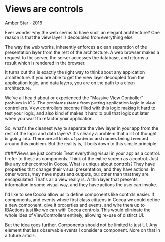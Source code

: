# Views are controls
Amber Star - 2016

Ever wonder why the web seems to have such an elegant architecture? One reason is that the view layer is decoupled from everything else.

The way the web works, inherently enforces a clean separation of the presentation layer from the rest of the architecture. A web browser makes a request to the server, the server accesses the database, and returns a result which is rendered in the browser. 

It turns out this is exactly the right way to think about any application architecture. If you are able to get the view layer decoupled from the application logic, and data layers, you are on the path to a clean architecture.

We've all heard about or experienced the "Massive View Controller" problem in iOS. The problems stems from putting application logic in view controllers. View controllers become filled with this logic making it hard to test your logic, and also kind of makes it hard to pull that logic out later when you want to refactor your application.

So, what's the cleanest way to separate the view layer in your app from the rest of the logic and data layers? It's clearly a problem that a lot of thought is going into. There are all kinds of patterns and names being invented around this problem. But the reality is, it boils down to this simple principle. 

####Views are just controls
Treat everything visual in your app as a control. I refer to these as components. Think of the entire screen as a control. Just like any other control in Cocoa. What is unique about controls? They have properties that change their visual presentation, and they have actions. In other words, they have inputs and outputs, but other than that they are encapsulated. That's all a view really is. A thin layer that presents information in some visual way, and they have actions the user can invoke.

I'd like to see Cocoa allow us to define components like controls easier. If components, and events where first class citizens in Cocoa we could define a new component, give it properties and events, and wire them up to IBActions just like we can with Cocoa controls. This would eliminate the whole idea of ViewControllers entirely, allowing re-use of distinct UI.

But the idea goes further. Components should not be limited to just UI. Any element that has observable events I consider a component. More on that in a future article.

